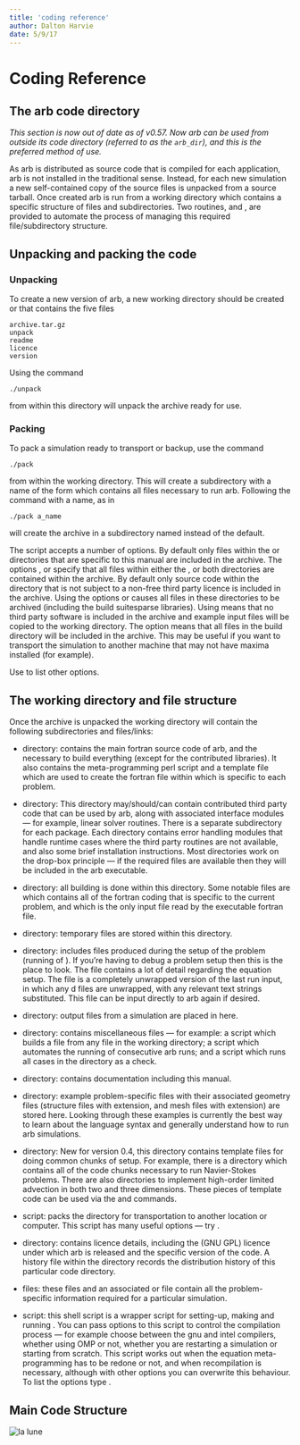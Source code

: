 ```yaml
---
title: 'coding reference'
author: Dalton Harvie
date: 5/9/17
---
```


# Coding Reference

## The arb code directory

*This section is now out of date as of v0.57.  Now arb can be used from outside its code directory (referred to as the `arb_dir`), and this is the preferred method of use.*

As arb is distributed as source code that is compiled for each
application, arb is not installed in the traditional sense. Instead, for
each new simulation a new self-contained copy of the source files is
unpacked from a source tarball. Once created arb is run from a working
directory which contains a specific structure of files and
subdirectories. Two routines, and , are provided to automate the process
of managing this required file/subdirectory structure.

## Unpacking and packing the code

### Unpacking

To create a new version of arb, a new working directory should be
created or that contains the five files

    archive.tar.gz
    unpack
    readme
    licence
    version

Using the command

    ./unpack

from within this directory will unpack the archive ready for use.

### Packing

To pack a simulation ready to transport or backup, use the command

    ./pack

from within the working directory. This will create a subdirectory with
a name of the form which contains all files necessary to run arb.
Following the command with a name, as in

    ./pack a_name

will create the archive in a subdirectory named instead of the default.

The script accepts a number of options. By default only files within the
or directories that are specific to this manual are included in the
archive. The options , or specify that all files within either the , or
both directories are contained within the archive. By default only
source code within the directory that is not subject to a non-free third
party licence is included in the archive. Using the options or causes
all files in these directories to be archived (including the build
suitesparse libraries). Using means that no third party software is
included in the archive and example input files will be copied to the
working directory. The option means that all files in the build
directory will be included in the archive. This may be useful if you
want to transport the simulation to another machine that may not have
maxima installed (for example).

Use to list other options.

## The working directory and file structure

Once the archive is unpacked the working directory will contain the
following subdirectories and files/links:

-   directory: contains the main fortran source code of arb, and the
    necessary to build everything (except for the
    contributed libraries). It also contains the meta-programming perl
    script and a template file which are used to create the fortran file
    within which is specific to each problem.

-   directory: This directory may/should/can contain contributed third
    party code that can be used by arb, along with associated interface
    modules — for example, linear solver routines. There is a separate
    subdirectory for each package. Each directory contains error
    handling modules that handle runtime cases where the third party
    routines are not available, and also some brief
    installation instructions. Most directories work on the drop-box
    principle — if the required files are available then they will be
    included in the arb executable.

-   directory: all building is done within this directory. Some notable
    files are which contains all of the fortran coding that is specific
    to the current problem, and which is the only input file read by the
    executable fortran file.

-   directory: temporary files are stored within this directory.

-   directory: includes files produced during the setup of the problem
    (running of ). If you’re having to debug a problem setup then this
    is the place to look. The file contains a lot of detail regarding
    the equation setup. The file is a completely unwrapped version of
    the last run input, in which any d files are unwrapped, with any
    relevant text strings substituted. This file can be input directly
    to arb again if desired.

-   directory: output files from a simulation are placed in here.

-   directory: contains miscellaneous files — for example: a script
    which builds a file from any file in the working directory; a script
    which automates the running of consecutive arb runs; and a script
    which runs all cases in the directory as a check.

-   directory: contains documentation including this manual.

-   directory: example problem-specific files with their associated
    geometry files (structure files with extension, and mesh files
    with extension) are stored here. Looking through these examples is
    currently the best way to learn about the language syntax and
    generally understand how to run arb simulations.

-   directory: New for version 0.4, this directory contains template
    files for doing common chunks of setup. For example, there is a
    directory which contains all of the code chunks necessary to run
    Navier-Stokes problems. There are also directories to implement
    high-order limited advection in both two and three dimensions. These
    pieces of template code can be used via the and commands.

-   script: packs the directory for transportation to another location
    or computer. This script has many useful options — try .

-   directory: contains licence details, including the (GNU GPL) licence
    under which arb is released and the specific version of the code. A
    history file within the directory records the distribution history
    of this particular code directory.

-   files: these files and an associated or file contain all the
    problem-specific information required for a particular simulation.

-   script: this shell script is a wrapper script for setting-up, making
    and running . You can pass options to this script to control the
    compilation process — for example choose between the gnu and intel
    compilers, whether using OMP or not, whether you are restarting a
    simulation or starting from scratch. This script works out when the
    equation meta-programming has to be redone or not, and when
    recompilation is necessary, although with other options you can
    overwrite this behaviour. To list the options type .

## Main Code Structure

![la lune](lalune.jpg "Voyage to the moon")

